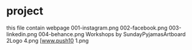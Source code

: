# project
this file contain webpage
001-instagram.png
002-facebook.png
003-linkedin.png
004-behance.png
Workshops by SundayPyjamasArtboard 2Logo 4.png
[www.push10 1.png
